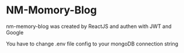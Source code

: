 # NM-Momory-Blog
nm-memory-blog was created by ReactJS and authen with JWT and Google 

You have to change .env file config to your mongoDB connection string
